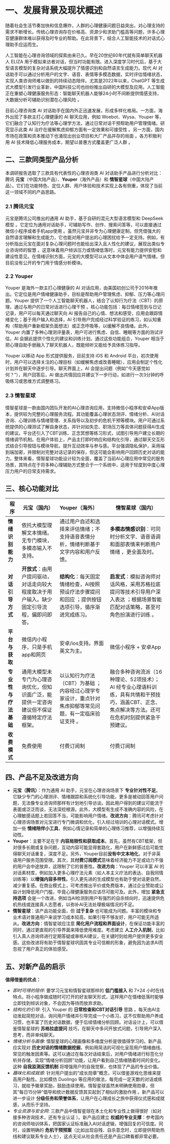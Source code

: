 # **一、发展背景及现状概述**

随着社会生活节奏加快和信息爆炸，人群的心理健康问题日益突出，对心理支持的需求不断增长。传统心理咨询存在价格高、资源少和求助门槛高等问题，许多心理亚健康群体难以获得及时专业的帮助。在此背景下，结合人工智能技术的对话式心理助手应运而生。



人工智能在心理咨询领域的探索由来已久。早在20世纪60年代就有简单聊天机器人 ELIZA 用于模拟来访者对话，但当时功能有限。进入深度学习时代后，基于大型语言模型的复杂对话系统大幅提升了情感识别和自然语言生成能力。现代 AI 对话助手可以通过分析用户的文字、语音、表情等多模态数据，实时评估情绪状态，实现人类咨询师难以做到的持续动态陪伴。尤其是2022年以来，ChatGPT 等生成式大模型引发行业革新，中国科技公司也纷纷推出自研的大模型及应用。人工智能正在重塑心理健康服务形态：智能聊天机器人能够24小时不间断提供情感支持，大数据分析可辅助识别潜在心理风险 。



目前心理咨询类 AI 对话助手在国内外正迅速发展，形成多样化格局。一方面，海外出现了多款主打心理健康的 AI 聊天应用，例如 Woebot、Wysa、Youper 等，它们融合了认知行为疗法等心理学方法，通过日常对话干预帮助用户管理情绪。研究显示此类 AI 治疗在缓解焦虑抑郁方面有一定效果和可接受性 。另一方面，国内市场在政策和资本推动下也涌现出创业项目和大厂产品并存的局面 。各方积极利用 AI 技术降低心理服务成本，期望以普惠方式覆盖更广泛人群 。

## **二、三款同类型产品分析**

本调研报告选取了三款具有代表性的心理咨询类 AI 对话助手产品进行分析对比：腾讯 **元宝**（中国大陆产品）、**Youper**（海外产品）和 **情智星球**（中国大陆产品）。它们在功能特色、定位人群、用户体验和技术实现上各有侧重，体现了当前这一领域不同的产品思路。

### **2.1 腾讯元宝**

元宝是腾讯公司推出的通用 AI 助手，基于自研的混元大型语言模型和 DeepSeek 模型 。它定位为通用对话助手，可辅助写作、创作、搜索问答等，可以直接通过微信小程序或者手机app使用 。虽然元宝并非专为心理健康定制，但凭借强大的自然语言理解和生成能力，它也能对用户提出的心理困扰给予一定支持。例如，有分析指出元宝在面对复杂心理问题时也能给出深入且人性化的建议，展现出类似专业咨询师的智慧 。这意味着用户倾诉压力或情绪低落时，元宝有能力提供安慰和建设性意见。在情绪识别方面，元宝的大模型可以从文本中体会用户语气情绪，但目前没有公开的专门用于情感分析模块。

### **2.2 Youper**

Youper 是海外一款主打心理健康的 AI 对话应用，由美国初创公司于2016年推出。它定位是用户情绪健康助手，目标是帮助用户管理焦虑、抑郁、压力等心理问题。Youper 提供了一个人工智能聊天机器人，结合了认知行为疗法（CBT）的原理，通过与用户的日常对话进行心理干预 。核心功能包括：每日情绪签到与日记记录，用户可以每天通过聊天向 AI 报告自己的心情、想法和感受，应用会跟踪情绪变化；基于用户输入和选择，AI 引导用户完成经过科学验证的练习，如认知重构（帮助用户重新框架负面想法）或正念呼吸等，以缓解不良情绪。此外，Youper 内置了多种心理测评量表，用户可进行焦虑、自信、睡眠等方面的测试评估，AI 会据此提供个性化的建议和训练计划。通过这些功能组合，Youper 相当于把心理自助手册融入了聊天机器人，既能倾听又能给予具体练习指导。

Youper 以移动 App 形式提供服务，目前支持 iOS 和 Android 平台，初次使用时，用户可以选择关注的心理目标（如缓解焦虑或改善睡眠），应用会制定个性化计划并在聊天中逐步引导。聊天界面上，AI 会提出问题（例如“今天感觉如何？”），用户回答后，AI 做出共情回应并建议下一步行动，如进行一次3分钟的呼吸练习或思维方式调整练习。

### **2.3 情智星球**

情智星球是一款由国内团队开发的AI心理咨询应用，支持微信小程序和安卓App版本，提供较为完整的心理服务流程。其功能覆盖心理状态测评、情绪分析、AI对话咨询、心理训练与情绪管理、关系指导以及初步的危机干预等模块。用户可通过系统提供的心理测试了解自身状态，并针对如失恋、职场压力等具体问题获得AI生成的建议。平台还引入了CBT训练、正念冥想等练习形式，试图引导用户建立长期的情绪调节机制。在用户体验上，产品主打即时响应和结构化引导，通过聊天交互形式结合引导按钮与模块导航，提升互动效率与参与感。平台强调隐私保护，采用端到端加密，并限制对完整对话记录的保存，但这可能会影响用户回顾历史对话的能力。整体来看，情智星球功能设计较为全面，覆盖了当前AI心理应用中常见的服务场景，其特点在于将多种心理辅助方式整合于一个系统中，适用于轻度到中度心理压力用户的日常支持需求。

## **三、核心功能对比**

| **程序**             | **元宝（国内）**                                             | **Youper（海外）**                                           | **情智星球（国内）**                                         |
| -------------------- | ------------------------------------------------------------ | :----------------------------------------------------------- | ------------------------------------------------------------ |
| **情绪识别能力**     | 依托大模型理解文本情绪。无专门模块，多模态输入不支持。       | 通过用户自述和选择来评估情绪；不支持语音表情分析，情绪判断基于文字内容和用户反馈。 | **多模态情感识别**：可同时分析文字、语音语调和面部表情来判断用户情绪 ，更全面及时。 |
| **对话引导方式**     | **开放式**：由用户提问驱动，对话走向较大程度取决于用户输入。缺少固定引导流程，偏即问即答。 | **结构化**：每天固定情绪检查，AI按照预设疗法步骤提问和回应 ；提供按钮选项引导，循序渐进完成练习。 | **启发式**：模拟咨询师对话风格，采用苏格拉底提问等技术引导用户深入表达 ；根据场景智能匹配对话策略，甚至可角色扮演进行训练 。 |
| **平台与获取**       | 微信内小程序，只是手机app和网页                              | 安卓/ios支持。界面英文为主。                                 | 微信小程序 + 安卓App                                         |
| **专业性与疗法基础** | 通用大模型未专门为心理咨询优化，但知识面广泛，能提供一定咨询建议但不保证遵循特定疗法框架。 | 以认知行为疗法（CBT）为基础 ；内容经过心理学专家设计，重点针对焦虑抑郁等常见问题，有一定临床验证支持 。 | 融合多种咨询流派（16种理论、52项技术）；AI 经专业心理语料训练，具有共情和干预技巧，涵盖CBT、正念、焦点解决等方法。还可在危机时刻提供紧急干预建议。 |
| **收费模式**         | 免费使用                                                     | 付费订阅制                                                   | 付费订阅制                                                   |


## **四、产品不足及改进方向**

+ **元宝（腾讯）**：作为通用 AI 助手，元宝在心理咨询场景下 **专业针对性不足**。它缺少专门的心理测评、情绪跟踪和系统化引导功能，更多是被动回答用户问题，无法像专业咨询师那样有计划地引导访谈。因此用户得到的建议可能流于表面或泛泛而谈，无法深挖根源。此外，大模型有生成不准确内容的风险，在心理敏感话题上若回答不当，可能影响用户情绪。**改进方向**：腾讯可考虑针对心理咨询场景对元宝进行专门微调和优化，引入经过培训的心理对话模式。增加一些 **情绪陪伴小工具**，例如心情记录和简单的心理练习推荐，以增强持续互动性。
+ **Youper**：主要不足在于 **内容局限性和获取成本**。首先，虽然有CBT框架，但对很多长期或复杂问题，互动内容可能显得套路化，用户在新鲜感过后可能觉得聊天对话重复，深度不足。另外，Youper目前**没有中文本地化**，对于非英语用户服务范围受限。其次，其**付费订阅模式**意味着经济能力不足或动力不强的用户会中途放弃，这限制了它的普惠性。**改进方向**：Youper 可以丰富 AI 的对话素材库，例如加入更多心理疗法元素（如人本主义疗法的表达、自我同情训练等）以**增强内容多样性**。引入更先进的生成模型也有助于使对话更自然，减少重复感。在商业模式上，可考虑推出平价或免费版本，通过企业赞助或公益计划降低用户门槛，毕竟心理健康服务应该尽可能可及。此外，增加 **紧急支持选项** 会是一个改进，例如当AI检测到用户有强烈的自杀倾向时，迅速提供危机热线或连接真人志愿者，以弥补AI无法处理极端情况的不足。
+ **情智星球**：该产品功能全面，但 **过于复杂** 也可能成为问题。丰富的模块和专业术语对普通用户来说学习成本较高，如果引导不够友好，用户可能无所适从。**改进方向**：情智星球应注意 **简化用户流程和界面设计**，在保证功能丰富的同时，通过更直观的引导界面来降低使用难度。考虑建立 **人工介入机制**，比如引入真人咨询师进行定期答疑或审核AI建议，在关键时刻给用户提供更多安全感。这些改进将有助于情智星球巩固其专业可信赖的形象，避免因为追求AI而忽视了用户真正的体验感受。

## **五、对新产品的启示**

**值得借鉴的优点：**

+ _即时可得的陪伴_: 要学习元宝和情智星球那样的 **低门槛接入** 和 7×24 小时在线特点。将小程序做成随时可打开的好友聊天形式，这样用户在情绪低落时能够立即找到倾诉对象，不会因为等待而放弃求助。
+ _结构化的引导_: 引入 Youper 的 **日常检查和CBT对话引导** 思路 。每天由AI主动发起简短对话，询问用户情绪并引导完成一个小练习，这不仅帮助用户养成习惯，也丰富了历史对话数据，便于后续情绪分析回顾。对话设计上，可以借鉴情智星球的 **苏格拉底提问** 技巧，在聊天中多问开放式问题，引导用户深入思考，而非单纯聊天。
+ _情绪分析与画像_: 情智星球的心理画像和多维度分析是很值得学习的。新产品应实现对 **历史对话的情绪数据挖掘**，例如用简洁的可视化呈现用户情绪曲线、常见的触发因素等。这可以通过在每次对话结束后，对用户情绪进行标签化分析并存储，实现“情绪分析回顾”功能，让用户看到自己情绪随着时间的变化。这种 **自我监测反馈机制** 将增强用户的自我觉察，也体现了产品的专业价值。
+ _趣味化和成就感_: 针对用户提出的“成长勋章”概念，可以借鉴游戏化思维来提高用户黏性。比如模仿 Duolingo 等应用的做法，每完成一定天数的对话或练习，就给予徽章奖励，鼓励连续使用。情智星球虽然未明确使用勋章，但其“每日15分钟”倡导和统计数据反馈其实起到了相似的激励作用 。新产品可以进一步设计 **分级任务和荣誉体系**，让用户在心理成长之旅中获得仪式感和成就感，从而乐于坚持。
+ _专业资源与安全网_: 三款产品中情智星球在本土化和专业性上做得很好（如对接多种咨询技术，还有专业认证 ）。新产品应建立 **权威的专业支撑**：参考国内的咨询师培训体系，把国家认证标准融入AI对话逻辑，增强回复的可信度。同时，设置明确的 **危机干预预案**（比如出现自残、自杀意念时，立即提供帮助热线和建议联系专业人士），这点无论从社会责任还是产品口碑看都非常必要。

